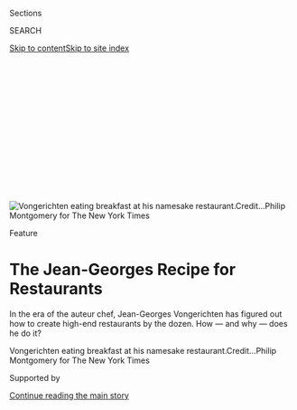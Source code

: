 <div id="app">

<div>

<div>

<div>

<div class="NYTAppHideMasthead css-ikk3s8 e1suatyy0">

<div class="section css-133zg39 e1suatyy2">

<div class="css-eph4ug er09x8g0">

<div class="css-6n7j50">

</div>

<span class="css-1dv1kvn">Sections</span>

<div class="css-10488qs">

<span class="css-1dv1kvn">SEARCH</span>

</div>

[Skip to content](#site-content)[Skip to site
index](#site-index)

</div>

<div class="css-10698na e1huz5gh0">

</div>

</div>

</div>

</div>

<div data-aria-hidden="false">

<div id="site-content" data-role="main">

<div>

<div class="css-1aor85t" style="opacity:0.000000001;z-index:-1;visibility:hidden">

<div class="css-1hqnpie">

<div class="css-epjblv">

<span class="css-z6pdnw">The Jean-Georges Recipe for
Restaurants</span>

</div>

<div class="css-k008qs">

<div class="css-1iwv8en">

<span class="css-18z7m18"></span>

<div>

<div>

</div>

</div>

</div>

<span class="css-1n6z4y">https://nyti.ms/33GYsAn</span>

<div class="css-1705lsu">

<div class="css-4xjgmj">

<div class="css-4skfbu" data-role="toolbar" data-aria-label="Social Media Share buttons, Save button, and Comments Panel with current comment count" data-testid="share-tools">

  - 
  - 
  - 
  - 
    
    <div class="css-6n7j50">
    
    </div>

  - 
  - 

</div>

</div>

</div>

</div>

</div>

</div>

<div id="NYT_TOP_BANNER_REGION" class="css-11qgg8s">

</div>

<div id="fullBleedHeaderContent">

<div class="css-9fsmc8">

![<span class="css-i48y28 e13ogyst0" data-aria-hidden="true">Vongerichten
eating breakfast at his namesake
restaurant.</span><span class="css-ach9cc e1z0qqy90" itemprop="copyrightHolder"><span class="css-1ly73wi e1tej78p0">Credit...</span><span><span>Philip
Montgomery for The New York
Times</span></span></span>](https://static01.nyt.com/images/2019/10/20/magazine/20mag-Jean-Georges-image1/20mag-Jean-Georges-image1-articleLarge.jpg?quality=75&auto=webp&disable=upscale)

</div>

<div class="css-1pumfk">

Feature

<div class="css-1vkm6nb ehdk2mb0">

# The Jean-Georges Recipe for Restaurants

</div>

In the era of the auteur chef, Jean-Georges Vongerichten has figured out
how to create high-end restaurants by the dozen. How — and why — does he
do it?

</div>

<div class="css-nwzfg5 e1gnum310">

<span class="css-1f9pvn2 magazine">Vongerichten eating breakfast at his
namesake
restaurant.</span><span class="css-ach9cc e1z0qqy90" itemprop="copyrightHolder"><span class="css-1ly73wi e1tej78p0">Credit...</span><span><span>Philip
Montgomery for The New York Times</span></span></span>

</div>

<div id="sponsor-wrapper" class="css-1hyfx7x">

<div id="sponsor-slug" class="css-19vbshk">

Supported by

</div>

[Continue reading the main
story](#after-sponsor)

<div id="sponsor" class="ad sponsor-wrapper" style="text-align:center;height:100%;display:block">

</div>

<div id="after-sponsor">

</div>

</div>

<div class="css-1fl1393 e1gnum311">

<div class="css-18e8msd">

<div class="css-vp77d3 epjyd6m0">

<div class="css-1baulvz">

By <span class="css-1baulvz last-byline" itemprop="name">Christopher
Cox</span>

</div>

</div>

  - Oct. 17,
    2019

  - 
    
    <div class="css-4xjgmj">
    
    <div class="css-d8bdto" data-role="toolbar" data-aria-label="Social Media Share buttons, Save button, and Comments Panel with current comment count" data-testid="share-tools">
    
      - 
      - 
      - 
      - 
        
        <div class="css-6n7j50">
        
        </div>
    
      - 
      - 
    
    </div>
    
    </div>

</div>

</div>

</div>

<div class="section meteredContent css-1r7ky0e" name="articleBody" itemprop="articleBody">

<div class="css-1fanzo5 StoryBodyCompanionColumn">

<div class="css-53u6y8">

**<span class="css-ggqk20 ethc9we0">O</span>**n Monday, May 13,
Jean-Georges Vongerichten got into a car outside his apartment in the
West Village and asked to be taken to the airport. It would have been an
odd time to leave town: The next day he was opening a new restaurant,
the Fulton, in Lower Manhattan, on the waterfront facing Brooklyn. But
Vongerichten wasn’t flying anywhere. He was going to check in on another
restaurant, this one opening on Wednesday, inside the new TWA Hotel at
J.F.K.

Opening two restaurants back to back, on consecutive days, would be
impressive for a Chipotle or an In-N-Out Burger. It’s absolutely
unheard-of for a fine-dining chef like Vongerichten. It also wasn’t part
of the plan. The two openings had been years in the making, both tied up
in larger redevelopment projects that the chef had no control over, so
he could do little but watch as the deadlines slowly converged on each
other: The opening date for the Fulton kept getting pushed back, while
the other, for the Paris Café, didn’t budge. As late as mid-April,
Vongerichten still thought he would have a few days’ buffer between
them, but then that, too, disappeared.

The 62-year-old Vongerichten looked grumpy, or whatever grumpy turns
into when it’s deployed on the face of a man whose default mode is glee.
He squirmed in his seat and kept glancing out the window distractedly.
The developers of the [TWA
Hotel](https://www.nytimes.com/2019/07/01/travel/twa-hotel-jfk.html) had
only turned the Paris Café kitchen over to Vongerichten the day before,
which was ridiculously late. At the Fulton, the kitchen was ready six
weeks before opening, and Vongerichten and his team had been training
nonstop since then. The goal for both restaurants was to stage an
opening night that felt like nothing of the sort, as if the restaurant
had been up and running perfectly for months. At this point it looked as
if only the Fulton would make it. “It’s a massive pressure,”
Vongerichten said.

[The
Fulton](https://www.nytimes.com/2019/07/30/dining/the-fulton-review-pete-wells-jean-georges.html)
and [the Paris
Café](https://www.nytimes.com/2019/05/15/dining/twa-terminal-restaurants-jean-georges-vongerichten.html)
would give Vongerichten 14 restaurants in New York and 38 around the
world. In the time it took to report and write this article, he added
two more, both in the new Four Seasons Hotel in Philadelphia. Four
restaurants in three months — it’s a lot, but 2019 will probably still
be slower than 2017, when he opened seven, in New York, Los Angeles,
Singapore, São Paulo and London. This pace is intentional. “My dream,”
he told me, “would be to open a restaurant a month and then get rid of
it.”

</div>

</div>

<div class="css-1fanzo5 StoryBodyCompanionColumn">

<div class="css-53u6y8">

His friend Eric Ripert, who has spent a career focused on only one
restaurant, [Le
Bernardin](https://www.nytimes.com/2012/05/23/dining/reviews/le-bernardin-in-midtown-manhattan.html),
says Vongerichten would be “bored to death” if he was stuck with only
his New York flagship on Central Park,
[Jean-Georges](https://www.nytimes.com/2014/04/09/dining/restaurant-review-jean-georges-on-the-upper-west-side.html),
to run. Ripert was equally insistent, however, that Jean-Georges
remained one of the best restaurants in the world, despite his
colleague’s ever-expanding portfolio of commitments. Even his
detractors, those who think the individual restaurants suffer for the
good of the whole, have trouble hiding their wonder at the juggernaut he
has assembled. One critic, in a review of a relatively early addition to
the Vongerichten culinary universe, asked if the chef had perhaps been
cloned. Vongerichten himself credits it all to “the formula,” a set of
procedures that he and his team put in place to make all these openings
run as smoothly as possible.

In the car’s back seat, one member of that team, Daniel Del Vecchio,
executive vice president of Jean-Georges Management, was taking calls
and typing on a laptop. In addition to Del Vecchio, who hardly leaves
Vongerichten’s side, the two most important players for openings are
Gregory Brainin, who leads a sort of commando unit that trains cooks at
Jean-Georges restaurants all over the world, and Lois Freedman, the
president of the company and the only person I saw (regularly) overrule
Vongerichten himself. “We’re a very tight-knit group,” Del Vecchio told
me. “Greg Brainin has been with Jean-Georges, what, almost 20 years. I’m
27 years. Lois is more than 30 years.” All of them started as cooks and
grew into executives as the business grew. They now oversee 5,000
employees in 12 countries. (Facebook, by comparison, had only 3,200
employees when it went public.) Last year, the Jean-Georges group did
$350 million in total sales.

In the car, Vongerichten took a call from his fish supplier, running
through a list of sea creatures that grew increasingly obscure as he
went down it. He and Del Vecchio then talked about the new menus they
were having printed for the Jean-Georges flagship. They had decided to
jettison the à la carte menu and offer only a six- or 10-course tasting,
each in omnivore and vegetarian versions. Vongerichten called it a
“major change,” the biggest move he has made since the restaurant
opened in
1997.

</div>

</div>

<div class="css-79elbk" data-testid="photoviewer-wrapper">

<div class="css-z3e15g" data-testid="photoviewer-wrapper-hidden">

</div>

<div class="css-1a48zt4 ehw59r15" data-testid="photoviewer-children">

![<span class="css-i48y28 e13ogyst0" data-aria-hidden="true">Jean-Georges
Vongerichten walks to work from his home in the West
Village.</span><span class="css-ach9cc e1z0qqy90" itemprop="copyrightHolder"><span class="css-1ly73wi e1tej78p0">Credit...</span><span>Philip
Montgomery for The New York
Times</span></span>](https://static01.nyt.com/images/2019/10/20/magazine/20mag-Jean-Georges-image-02/20mag-Jean-Georges-image-02-articleLarge.jpg?quality=75&auto=webp&disable=upscale)

</div>

</div>

<div class="css-1fanzo5 StoryBodyCompanionColumn">

<div class="css-53u6y8">

The mood in the car changed slightly during this conversation, from
nervous energy to something more pensive. Despite Vongerichten’s
insistence that he values all 38 of his restaurants equally — “they’re
all my babies” — Jean-Georges was still the one that dominated his
imagination, not the firstborn but the doted-upon middle child, the one
who had achieved the greatest success but also required the most care
and attention.

</div>

</div>

<div class="css-1fanzo5 StoryBodyCompanionColumn">

<div class="css-53u6y8">

For the first time since we left the West Village, Vongerichten grew
silent. But then he saw the sign for the TWA Hotel, and he yelped with
happiness. “Look,” he said, “there’s our staff\!” Pressed up against the
second-floor window of the restaurant was a group of about 40 servers
and line cooks. They had just turned on the gas in the kitchen. The
first customers would be arriving in 48 hours.

**To get a sense** of what Vongerichten has built, without quite yet
understanding how he built it, it might help to learn his breakfast
schedule when he’s in New York. He doesn’t cook in his (huge,
immaculate) kitchen at home but rather tours his restaurants. On Monday
he eats at the Mercer, in SoHo; on Tuesday he’s at the Mark, on the
Upper East Side; on Wednesday he’s at
[ABCV](https://www.nytimes.com/2017/07/03/dining/abcv-review-vegetables-restaurant-jean-georges-vongerichten.html),
in the Flatiron district; Thursday is the wild card; and Friday it’s
breakfast at Jean-Georges.

What are his 38 restaurants? They don’t feel as if they are part of a
chain — though in a manner of speaking, they are. They aren’t hotel
restaurants, though a small number of them are in hotels. And, with the
exception of Jean-Georges, they aren’t formal dining rooms, though the
service at each exudes some of the stateliness of the highest-end,
black-tie-and-silver-cloche places. They resemble instead a species of
restaurant that has proliferated with the rise of the middle-class
foodie. Precise but not fussy. Lush but not luxe. Expensive but not
meant for expense accounts. A place you might go on a date night, but
before you leave the house, you have to stare at your closet and ask,
“Can I wear jeans?” (The answer is yes.)

Most of the restaurants in this class are one-offs, neighborhood joints
created by culinary-school grads and sous chefs who have reached escape
velocity from whatever kitchens they trained in. These are passion
projects — the realization of a single chef’s vision, now that she
finally gets to run her own shop. The bewildering trick that
Vongerichten and his team have pulled off is to replicate these labors
of love, but at scale.

The result is a group of restaurants that feels more like a commonwealth
of independent states than an evil empire. They are inflected by a
single sensibility — French technique; Asian spices; light, acidic
sauces — but the joy the Jean-Georges team takes in making each place
new is apparent. “That’s the best part: creating a menu, a concept,”
Vongerichten said. “The hardest part is to keep it running for the next
20 years.”

The highlight reel is impressive: potato-and-goat-cheese terrine with
arugula juice at Jojo (Vongerichten, Freedman and Del Vecchio go there
for it every Tuesday); scallops with cauliflower and caper-raisin
emulsion at Jean-Georges (a version of which Brainin and Vongerichten
use to test new chefs during the hiring process); tuna and tapioca
pearls with Thai chiles, Sichuan peppercorns, cinnamon, chipotle and
makrut lime at Spice Market (“We’ve never made food that complicated
again,” Brainin said); wild-mushroom burdock noodles, tempeh and pickles
at ABCV (reflecting Vongerichten’s recent preoccupation with health and
environmental sustainability). The molten-chocolate cake that took over
dessert menus all over the country in the aughts? That was cribbed from
the menu at Lafayette, the first New York restaurant run by
Vongerichten, which he left in
1991.

</div>

</div>

<div class="css-79elbk" data-testid="photoviewer-wrapper">

<div class="css-z3e15g" data-testid="photoviewer-wrapper-hidden">

</div>

<div class="css-1a48zt4 ehw59r15" data-testid="photoviewer-children">

<div class="css-1xdhyk6 erfvjey0">

<span class="css-1ly73wi e1tej78p0">Image</span>

<div class="css-zjzyr8">

<div data-testid="lazyimage-container" style="height:257.77777777777777px">

</div>

</div>

</div>

<span class="css-i48y28 e13ogyst0" data-aria-hidden="true">Vongerichten
in the kitchen of The Fulton on Oct.
4.</span><span class="css-ach9cc e1z0qqy90" itemprop="copyrightHolder"><span class="css-1ly73wi e1tej78p0">Credit...</span><span>Philip
Montgomery for The New York Times</span></span>

</div>

</div>

<div class="css-1fanzo5 StoryBodyCompanionColumn">

<div class="css-53u6y8">

The astounding thing about this system is how consistently it works.
It’s one thing to build something that looks like a neighborhood gem.
It’s another to make it a place that people really want to go, producing
dishes that sway even critics who might otherwise grumble about the
whole towering Jean-Georges edifice. (Pete Wells recently [coined the
term](https://www.nytimes.com/2019/04/23/dining/wayan-restaurant-review.html)
“Vongerichtenstein” in a review.) Each new restaurant is instantly a
Best New Restaurant. The achievement might be compared with James
Patterson’s regularly being shortlisted for the National Book Award,
except Patterson in this analogy would also have to write seven books a
year (maybe he already does this), while constantly touring the country
to promote every book he’d ever published.

</div>

</div>

<div class="css-1fanzo5 StoryBodyCompanionColumn">

<div class="css-53u6y8">

This prolificacy has led to some suspicion about his methods. The
metaphors shift from the realm of art to those of the business world:
Vongerichten has built a factory, a franchise, an assembly line. You
might imagine an enterprise of cut-and-paste, from the lighting in the
dining room to the items on the menu. The reality, however, is weirder,
a space where rigidity and a more freewheeling spirit can mix. At the
Fulton, I saw how granular the formula Vongerichten mentioned could get,
but I also saw improvisation right up to the last minute — all to
breathe life into that rare, counterintuitive thing: a neighborhood
restaurant, created by a cast of thousands.

[*\[Read Pete Wells’s review of the
Fulton.\]*](https://www.nytimes.com/2019/07/30/dining/the-fulton-review-pete-wells-jean-georges.html)

**The Fulton was** born three years ago, in a board room overlooking New
York Harbor. Its parents were Jean-Georges Management and the Howard
Hughes Corporation, the century-old oil, real estate and aircraft
company that has been redeveloping Manhattan’s South Street Seaport.
Howard Hughes asked Vongerichten to install a restaurant inside Pier 17,
a boxy mall on stilts that they were building over the East River.
Vongerichten had always wanted to open a seafood restaurant, and here
was a space that couldn’t be any closer to the water, steps from the
former Fulton Fish Market. The location determined the concept and the
name.

And, for a while, that’s all he had. Construction dragged on, and
Vongerichten refuses to begin planning a menu until a restaurant’s
design is locked in. Freedman takes the lead during this phase, choosing
everything from the color of the banquettes (sea-foam green) to the
price point of the water glasses (Pure by Pascale Naessens for Serax — a
name only Douglas Adams could love, and just over $7 each wholesale).

Freedman started working for Vongerichten at Lafayette, right out of
cooking school. Then, in 1991, they opened a bistro together called
Jojo. She was all too happy to take over the business side of things and
soon found out she had a knack for it. “I wanted to be able to grow my
fingernails and dress up,” she said. “In the kitchen, both of my arms
all the way up had burn marks.” I asked if she would have guessed she
would eventually be running 38 restaurants. “I didn’t think past Jojo at
the time,” she said. “No one had multiple restaurants. That just wasn’t
what people did back then. Chefs were not expanding.”

Expansion was made possible by a shift in the way that Vongerichten did
business. The early restaurants were owned and operated by the
Jean-Georges group. Most of the new restaurants are management deals.
For a percentage of gross revenue and a percentage of net profit,
Jean-Georges Management designs the restaurant and runs the kitchen, but
a partner owns or leases the space, does payroll, pays vendors and,
ultimately, takes home any profit after the licensing fees are paid.
Today these agreements provide three-quarters of Vongerichten’s total
revenue. (The group’s most profitable restaurant is Prime at the
Bellagio in Las Vegas. It and the Jean-Georges flagship each have
revenues of $25 million a year, though the cost to run the flagship is
much higher.)

At the Fulton, menu planning began in January, once the construction was
far enough along that Vongerichten and Brainin felt comfortable hiring
an executive chef, who would run things day to day. Normally the
Jean-Georges team would promote a sous chef from the flagship to lead
the new venture, like a plant that is propagated through cuttings. But
this time they plucked a young chef named Noah Poses from the Watergate
Hotel, after a trial tasting that impressed Brainin enough that he
didn’t even make Poses audition for Vongerichten himself.

</div>

</div>

<div class="css-79elbk" data-testid="photoviewer-wrapper">

<div class="css-z3e15g" data-testid="photoviewer-wrapper-hidden">

</div>

<div class="css-1a48zt4 ehw59r15" data-testid="photoviewer-children">

<div class="css-1xdhyk6 erfvjey0">

<span class="css-1ly73wi e1tej78p0">Image</span>

<div class="css-zjzyr8">

<div data-testid="lazyimage-container" style="height:580px">

</div>

</div>

</div>

<span class="css-i48y28 e13ogyst0" data-aria-hidden="true">Everything in
a Jean-Georges restaurant is measured to the gram, and deviations are
not
allowed.</span><span class="css-ach9cc e1z0qqy90" itemprop="copyrightHolder"><span class="css-1ly73wi e1tej78p0">Credit...</span><span>Philip
Montgomery for The New York Times</span></span>

</div>

</div>

<div class="css-1fanzo5 StoryBodyCompanionColumn">

<div class="css-53u6y8">

Poses, Brainin and Vongerichten spent about three months experimenting
in the Jean-Georges kitchen until they had a rough draft of a menu they
were happy with. In March, they moved to the kitchen at the Fulton.
There they continued to refine the dishes, cutting some and adding
others. Anchovies were on the menu (environmentally friendly), and then
they were off (not enough people like them). Snow crab was added to the
risotto. (“Once Jean-Georges tries a better version of something,”
Brainin said, “there’s no selling him on going back.”) Some dishes were
judged too hard to make in a reasonable amount of time, but a
labor-intensive Manhattan clam chowder was included at the last minute
because it’s just so popular.

Brainin and Vongerichten also agonized over one particular decision:
whether to put fluke crudo on the menu. In December, Grub Street
published an article with the headline [“Fluke Crudo Is a Scourge That
Must Be
Stopped,”](http://www.grubstreet.com/2018/12/fluke-crudo-scourge-nyc.html)
but the chefs decided they couldn’t give up on seafood that was local,
sustainable and versatile just because some critic wanted to plant a
flag in the ground. Plus, Brainin said, “we love that fish.” To fend off
any complaints of unoriginality, they had added a fermented habanero
vinaigrette to it, along with Sichuan buds.

Newly hired servers were taught everything from how to properly clear a
plate from a table to the pronunciation of menu items like *cremant de
Bourgogne*. “I don’t mind the knife to be a little crooked on the table,
but the person must have a personality, and they must be able to sell,”
Vongerichten said. Freedman told me she likes hiring actors as servers
because they can memorize long blocks of text.

Once Poses brought his four sous chefs on board in April, they could
begin the most important part of the Jean-Georges formula: simulating a
real dinner service as early and often as possible. The first of these
daily mock services was offered to just 20 employees, but eventually the
team opening the Fulton would pull staff members from the corporate
office, from the Howard Hughes Corporation and from their vendors in
order to fill the restaurant. The diners were given menus, but their
choices were already highlighted for them. Otherwise, Vongerichten said,
everyone would order the lobster and the kitchen wouldn’t be properly
tested.

After each of these meals, Brainin, Vongerichten and Poses would take
the menu they had planned and tweak it, dish by dish. Or, more
precisely, gram by gram: Everything in a Jean-Georges restaurant is
measured to the gram, and deviations are not allowed. “We make sure that
we test, we test, we test and test again,” Vongerichten said.

At the final mock service, one week before opening, I watched as a line
cook prepared a kale salad. Brainin quizzed him on the number of grams
of olive oil, of kale leaves, of Parmesan, and the cook knew each one by
heart and without hesitation. The partly assembled salad was placed on a
scale, and the cook shaved Parmesan onto it until he hit the desired
number. Later, after eating an entire bowl of tagliatelle with clams,
Brainin announced that the recipe needed six more grams of olive oil.
“No other kitchen runs this way,” he said. “Even if they say they do.”

</div>

</div>

<div class="css-1fanzo5 StoryBodyCompanionColumn">

<div class="css-53u6y8">

I asked one of the culinary trainers working under Brainin if the cooks
ever objected to the rigidness of all this gram-counting. “It sounds
tedious,” he said, “but you learn to respect the ingredients and the
dish.” Obeying the scales was like obeying the rules of a sonnet — a
limitation that allowed for almost unlimited artistry. Vongerichten said
it was also a clear-cut way to ensure that, even if he wasn’t cooking in
all 38 of his kitchens, the dishes would still be true to his vision,
without any unhelpful improvisations by local cooks. The only other way
to achieve the same end would be to radically downsize: “I would have a
counter with seven seats. I cook, I serve you and I clean. That would be
J.G. 100
percent.”

</div>

</div>

<div class="css-79elbk" data-testid="photoviewer-wrapper">

<div class="css-z3e15g" data-testid="photoviewer-wrapper-hidden">

</div>

<div class="css-1a48zt4 ehw59r15" data-testid="photoviewer-children">

<div class="css-1xdhyk6 erfvjey0">

<span class="css-1ly73wi e1tej78p0">Image</span>

<div class="css-zjzyr8">

<div data-testid="lazyimage-container" style="height:276.46666666666664px">

</div>

</div>

</div>

<span class="css-i48y28 e13ogyst0" data-aria-hidden="true">Jean-Georges
Vongerichten attributes the success of his culinary empire to “the
formula,” a set of procedures that he and his team put in place to make
all the openings run as smoothly as
possible.</span><span class="css-ach9cc e1z0qqy90" itemprop="copyrightHolder"><span class="css-1ly73wi e1tej78p0">Credit...</span><span>Philip
Montgomery for The New York Times</span></span>

</div>

</div>

<div class="css-1fanzo5 StoryBodyCompanionColumn">

<div class="css-53u6y8">

**If there is** a fault line in the Jean-Georges system as it’s
currently constructed, it resides within the namesake restaurant itself.
The 2018 edition of the Michelin Guide downgraded the restaurant from
three stars to two — the first time Jean-Georges hadn’t earned the top
ranking since Michelin started covering New York. “That was a sad day
for us,” Freedman said. “I was sad for him, because he is a chef who’s
always in his restaurants. Even though he’s really busy, he’s always in
his restaurants working.”

Hidden in that defense is a problem that has been haunting Vongerichten
and his team. Is it even possible to run a three-star restaurant like
Jean-Georges and a globe-spanning corporation at the same time? The
first is meant to offer a once-in-a-lifetime experience, while the
second depends on being able to take that experience and repackage it
for different audiences, cuisines and budgets. To find someone able to
do both is incredibly rare, as if Leonardo da Vinci were able to produce
both “The Last Supper” and “Last Supper” tote bags. Most of
Vongerichten’s peers don’t even try: The median number of restaurants
for a three-Michelin-star chef in the United States is two.

If Vongerichten didn’t love both equally — the empire and its namesake —
his choice would be easy. Only the spinoffs earn him any money. But he
started his career as a teenage apprentice in a three-star kitchen, and
that rarefied world maintains an unshakable grip on his imagination.
Thus, in a summer dominated by the demands of the Fulton, the Paris Café
and the new restaurants in Philadelphia, Vongerichten was forging ahead
with the new menu for Jean-Georges. His team had already contacted
Michelin and asked it to hold off making its determination for the next
edition until reviewers had tried it. It was time, he said, to “claim
our status again.”

At the same moment, clone-world Vongerichten was at the Fulton,
preparing for the final test before opening: two friends-and-family
meals. Guests could now pick whatever they wanted off the menu. They
could even, like living, breathing people, make special requests and
send things back and otherwise be pains in the neck. At 6 o’clock, I
spotted Vongerichten wandering around, on and off his phone. I asked him
if he felt ready, and he said: “Yes, it’s time. We had plenty of
training.” He seemed a little nervous. A few famous people, called PXes
(*personnes extraordinaires*) by the staff, showed up. One table near
the front window was wobbling.

I asked Poses what he could learn tonight that he didn’t already know.
With 105 meals, he said, the most they’ve done yet, they would learn
which parts of the menu create bottlenecks: “The dish might be great,
but is it feasible for a cook to turn out a hundred of them?” he said.
During the mock services, the runners kept getting backed up near the
pass-through to the kitchen. Brainin had shown me a long list of orders
for a single table, some hot, some cold, some quick to prepare and some
requiring a nonnegotiably long cook time. The best kitchens will figure
out how to prepare everything to come together at the right moment. The
Fulton hadn’t gotten there yet, so runners waited with half-full trays.

</div>

</div>

<div class="css-1fanzo5 StoryBodyCompanionColumn">

<div class="css-53u6y8">

Vongerichten was right: Everyone ordered lobster. The Fulton served 65
of them before the first friends-and-family meal was over. But if there
was one dish they were most excited about, something that was meant to
be both a showstopper and deeply familiar, it was the sea bass en
croûte. This was a whole sea bass for two, head on, served underneath a
flaky crust. “It’s the one,” Vongerichten said. “It’s a classic that
nobody else is doing in town.” He called it a fourth-generation dish:
Fernand Point, author of “Ma Gastronomie,” developed it at La Pyramide
in France, passed it on to Louis Outhier, who taught it to Vongerichten
at L’Oasis near Cannes, who taught it to Poses.

The sous chefs put one up on the pass-through and Vongerichten, Freedman
and I followed it upstairs to a table of four. The pastry had been
etched with the tip of a paring knife and painted in egg wash to give it
fishy definition: scales, eyes, spines in the fins. The crust was cut
tableside with scissors and delicately placed on the edge of the
platter. The skin was peeled back, and the fillets were moved to a
plate, deboned, reunited with the pastry and served with some tomatoes
and hollandaise. The whole ceremony felt both formal and whimsical and
was done with unbelievable delicacy. “It’s beyond,” Freedman
said.

</div>

</div>

<div class="css-79elbk" data-testid="photoviewer-wrapper">

<div class="css-z3e15g" data-testid="photoviewer-wrapper-hidden">

</div>

<div class="css-1a48zt4 ehw59r15" data-testid="photoviewer-children">

<div class="css-1xdhyk6 erfvjey0">

<span class="css-1ly73wi e1tej78p0">Image</span>

<div class="css-zjzyr8">

<div data-testid="lazyimage-container" style="height:309.3333333333333px">

</div>

</div>

</div>

<span class="css-i48y28 e13ogyst0" data-aria-hidden="true">Vongerichten
at his restaurant ABC Cocina in Manhattan. “I went into this business
because I love to pamper and tend to people,” he
said.</span><span class="css-ach9cc e1z0qqy90" itemprop="copyrightHolder"><span class="css-1ly73wi e1tej78p0">Credit...</span><span>Philip
Montgomery for The New York Times</span></span>

</div>

</div>

<div class="css-1fanzo5 StoryBodyCompanionColumn">

<div class="css-53u6y8">

By 9 o’clock, the downstairs had mostly emptied, but the upstairs had
become almost rowdy. Freedman said that they didn’t like to invite
restaurant people to friends and family, that it was more intimate than
that. She wasn’t eating yet: Del Vecchio and Vongerichten would probably
sit down with her around 11. In the meantime, Del Vecchio claimed a
place at the bar, where he was trying to solve a seating problem at one
of the restaurants uptown via a WhatsApp chat with the staff there.
While he was typing, he got a text from Singapore congratulating
everyone back in New York on the impending opening of the Fulton.

**The first paying** customers in the history of the Fulton arrived at
5:30 on May 14. They were greeted by hostesses, had their coats taken
and were shown to their seats. They weren’t friends or family or PXes.
They had made their reservation using an app. Poses gave a
start-of-service speech to his staff, stressing the importance of moving
tickets along quickly to the runners, and then the first orders began to
come in. I asked if he was nervous. “I go into every service with a
certain level of anxiety,” he said, “but I don’t think it’s necessarily
an unhealthy amount of anxiety. It’s a normal chef feeling, the
anxiety.”

Poses had opened a restaurant before, a place called the Mildred in
Philadelphia. He started as a cook there, in 2012, and was eventually
promoted to *chef de cuisine*. The restaurant didn’t last: Business was
inconsistent, and the employees didn’t always work together the way they
should. “Maybe part of that was due to not setting up those systems and
training staff properly,” Poses said. The experience made him a big
believer in the Vongerichten way of opening a restaurant. “Look at this
room,” he said. “Look at the support. If I was doing this by myself, I
would probably have no hair and would be shaking.”

At that moment, Vongerichten arrived. “It feels good in here,” he said.
He noticed a young woman eating alone at the bar and wondered if it was
perhaps Hannah Goldfield, the food critic from The New Yorker. It was
not, and I told him so, but he didn’t believe me. He ran over to the
pass-through and grabbed a printout with headshots of prominent
restaurant critics, including Goldfield, Pete Wells of The Times and
Adam Platt of New York. He showed it to me and pointed to Goldfield,
then looked again at the woman at the bar. O.K., he admitted, false
alarm.

</div>

</div>

<div class="css-1fanzo5 StoryBodyCompanionColumn">

<div class="css-53u6y8">

We watched as Brainin demonstrated proper plating of the kampachi, with
mounds of radish sitting atop the fish, to one cook. Freedman was at the
hostess stand, busily solving a seating problem. Five men who lived in
the neighborhood wanted a table but didn’t have a reservation. They
handed Freedman $100 (for the staff, they said), and she said she would
see what she could do. After a minute, during which she added the money
to the staff tip pool, she told the men she could seat them. They were
ecstatic.

There was no chance that the first dinner at the Paris Café the next day
would be nearly this seamless, but it was easy to imagine how much worse
it would be if the Jean-Georges team weren’t running it. Shut out of the
TWA Hotel, the cooks had been able to practice at ABC Kitchen and the
Mercer and Jean-Georges itself. On opening day, the culinary trainers
would help the greener members of the line. And they would all be
presided over by the gram and the scale. Tomorrow, the Paris Café would
probably be the worst of Vongerichten’s 38 restaurants, but it would
still be one of the best restaurants in the city. “We have it down to a
science with our team, with Lois and Greg and Danny and everybody,”
Vongerichten said. “We know how to put it all together.”

In certain moods, Vongerichten will talk wistfully about the simpler
days of having just one restaurant to run, when all he had to worry
about was Lafayette or Jojo. Downsizing, if he could ever do it, could
also provide the quickest path back to that third Michelin star: Critics
want ceaseless innovation from a chef, but they also reward something
closer to asceticism. The solitary genius, presiding over the counter
with seven seats. It’s a more appealing story than the chef who can open
seven restaurants in a year.

Vongerichten’s dilemma is that the drive that made Lafayette and
Jean-Georges great is the same one that made it impossible to stop with
just one or two restaurants. It’s the desire to say yes to everything,
to solve every problem, to make everybody happy. “I went into this
business,” he said, “because I love to pamper and tend to people.” If
you had the ability to do that in 18 cities on four continents, rather
than in one restaurant on Central Park, wouldn’t you?

It was dark now, and the lights shining on the Brooklyn Bridge reflected
off the water. Brainin stepped back and admired the line at work. It
never ceased to amaze him, he said, watching a kitchen come together.
Three weeks ago, they could barely serve 20 meals without panicking. Now
they were doing 140. “Opening a restaurant is like having a baby,” he
said. “It’s a strenuous, arduous, complicated process. You’ve got to be
sure that the baby can breathe on its own and eat on its own and walk on
its own and grow on its own.” He would keep coming to the Fulton every
night for a month. “After that I will be here at least once a week, you
know, forever.”

With that, he turned back to the kitchen, where Poses and Vongerichten
were conferring over a dish. If it wasn’t already perfect, it was a gram
or two away at most.

</div>

</div>

</div>

<div>

</div>

<div>

</div>

<div>

</div>

<div>

<div id="bottom-wrapper" class="css-1ede5it">

<div id="bottom-slug" class="css-l9onyx">

Advertisement

</div>

[Continue reading the main
story](#after-bottom)

<div id="bottom" class="ad bottom-wrapper" style="text-align:center;height:100%;display:block;min-height:90px">

</div>

<div id="after-bottom">

</div>

</div>

</div>

</div>

</div>

## Site Index

<div>

</div>

## Site Information Navigation

  - [© <span>2020</span> <span>The New York Times
    Company</span>](https://help.nytimes.com/hc/en-us/articles/115014792127-Copyright-notice)

<!-- end list -->

  - [NYTCo](https://www.nytco.com/)
  - [Contact
    Us](https://help.nytimes.com/hc/en-us/articles/115015385887-Contact-Us)
  - [Work with us](https://www.nytco.com/careers/)
  - [Advertise](https://nytmediakit.com/)
  - [T Brand Studio](http://www.tbrandstudio.com/)
  - [Your Ad
    Choices](https://www.nytimes.com/privacy/cookie-policy#how-do-i-manage-trackers)
  - [Privacy](https://www.nytimes.com/privacy)
  - [Terms of
    Service](https://help.nytimes.com/hc/en-us/articles/115014893428-Terms-of-service)
  - [Terms of
    Sale](https://help.nytimes.com/hc/en-us/articles/115014893968-Terms-of-sale)
  - [Site
    Map](https://spiderbites.nytimes.com)
  - [Help](https://help.nytimes.com/hc/en-us)
  - [Subscriptions](https://www.nytimes.com/subscription?campaignId=37WXW)

</div>

</div>

</div>

</div>
